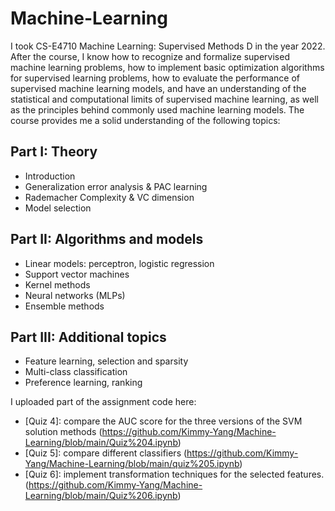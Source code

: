 # Machine-Learning

I took CS-E4710 Machine Learning: Supervised Methods D in the year 2022. After the course, I know how to recognize and formalize supervised machine learning problems, how to implement basic optimization algorithms for supervised learning problems, how to evaluate the performance of supervised machine learning models, and have an understanding of the statistical and computational limits of supervised machine learning, as well as the principles behind commonly used machine learning models. The course provides me a solid understanding of the following topics:
 
## Part I: Theory 

- Introduction
- Generalization error analysis & PAC learning
- Rademacher Complexity & VC dimension
- Model selection
## Part II: Algorithms and models 

- Linear models: perceptron, logistic regression
- Support vector machines
- Kernel methods
- Neural networks (MLPs)
- Ensemble methods

## Part III: Additional topics

- Feature learning, selection and sparsity
- Multi-class classification
- Preference learning, ranking

I uploaded part of the assignment code here:

- [Quiz 4]: compare the AUC score for the three versions of the SVM solution methods (https://github.com/Kimmy-Yang/Machine-Learning/blob/main/Quiz%204.ipynb)
- [Quiz 5]: compare different classifiers  (https://github.com/Kimmy-Yang/Machine-Learning/blob/main/quiz%205.ipynb)
- [Quiz 6]: implement transformation techniques for the selected features. (https://github.com/Kimmy-Yang/Machine-Learning/blob/main/Quiz%206.ipynb)
